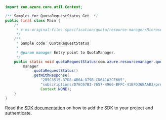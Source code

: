 ```java
import com.azure.core.util.Context;

/** Samples for QuotaRequestStatus Get. */
public final class Main {
    /*
     * x-ms-original-file: specification/quota/resource-manager/Microsoft.Quota/preview/2021-03-15-preview/examples/getQuotaRequestStatusById.json
     */
    /**
     * Sample code: QuotaRequestStatus.
     *
     * @param manager Entry point to QuotaManager.
     */
    public static void quotaRequestStatus(com.azure.resourcemanager.quota.QuotaManager manager) {
        manager
            .quotaRequestStatus()
            .getWithResponse(
                "2B5C8515-37D8-4B6A-879B-CD641A2CF605",
                "subscriptions/D7EC67B3-7657-4966-BFFC-41EFD36BAAB3/providers/Microsoft.Compute/locations/eastus",
                Context.NONE);
    }
}
```

Read the [SDK documentation](https://github.com/Azure/azure-sdk-for-java/blob/azure-resourcemanager-quota_1.0.0-beta.2/sdk/quota/azure-resourcemanager-quota/README.md) on how to add the SDK to your project and authenticate.
